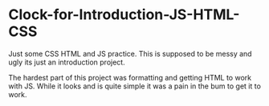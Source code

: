 # Clock-for-Introduction-JS-HTML-CSS
Just some CSS HTML and JS practice. This is supposed to be messy and ugly its just an introduction project.

The hardest part of this project was formatting and getting HTML to work with JS.
While it looks and is quite simple it was a pain in the bum to get it to work.
